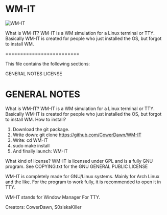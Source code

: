 # WM-IT
![WM-IT](https://github.com/user-attachments/assets/7b154266-9434-4682-9559-038855b96aeb)

What is WM-IT? WM-IT is a WM simulation for a Linux terminal or TTY. Basically WM-IT is created for people who just installed the OS, but forgot to install WM.

=========================

This file contains the following sections:

GENERAL NOTES
LICENSE

GENERAL NOTES
=============
What is WM-IT?
WM-IT is a WM simulation for a Linux terminal or TTY. Basically WM-IT is created for people who just installed the OS, but forgot to install WM.
How to install?
1. Download the git package.
2. Write down: git clone https://github.com/CowerDawn/WM-IT
3. Write: cd WM-IT
4. sudo make install
5. And finally launch: WM-IT

What kind of license? WM-IT is licensed under GPL and is a fully GNU program.
See COPYING.txt for the GNU GENERAL PUBLIC LICENSE

WM-IT is completely made for GNU/Linux systems. Mainly for Arch Linux and the like. For the program to work fully, it is recommended to open it in TTY.

WM-IT stands for Window Manager For TTY.

Creators: CowerDawn, S0siskaKiller
